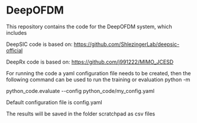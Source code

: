 # DeepOFDM
This repository contains the code for the DeepOFDM system, which includes 

DeepSIC code is based on: https://github.com/ShlezingerLab/deepsic-official

DeepRx code is based on: https://github.com/j991222/MIMO_JCESD

For running the code a yaml configuration file needs to be created,
then the following command can be used to run the training or evaluation
python -m

python_code.evaluate --config python_code/my_config.yaml

Default configuration file is config.yaml

The results will be saved in the folder scratchpad as csv files
